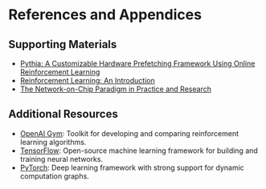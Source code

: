 # References and Appendices

## Supporting Materials
- [Pythia: A Customizable Hardware Prefetching Framework Using Online Reinforcement Learning](https://arxiv.org/pdf/2109.12021.pdf)
- [Reinforcement Learning: An Introduction](https://web.stanford.edu/class/psych209/Readings/SuttonBartoIPRLBook2ndEd.pdf)
- [The Network-on-Chip Paradigm in Practice and Research](https://ieeexplore.ieee.org/abstract/document/1511971)

## Additional Resources
- [OpenAI Gym](https://gym.openai.com/): Toolkit for developing and comparing reinforcement learning algorithms.
- [TensorFlow](https://www.tensorflow.org/): Open-source machine learning framework for building and training neural networks.
- [PyTorch](https://pytorch.org/): Deep learning framework with strong support for dynamic computation graphs.
